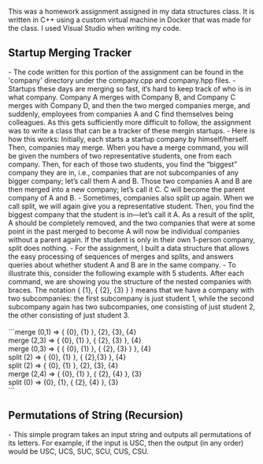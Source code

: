 This was a homework assignment assigned in my data structures class. It is written in C++ using a custom virtual machine in Docker that was made for the class. I used Visual Studio when writing my code.

<h2>Startup Merging Tracker</h2>
- The code written for this portion of the assignment can be found in the 'company' directory under the company.cpp and company.hpp files.
- Startups these days are merging so fast, it’s hard to keep track of who is in what company. Company A merges with Company B, and Company C merges with Company D, and then the two merged companies merge, and suddenly, employees from companies A and C find themselves being colleagues. As this gets sufficiently more difficult to follow, the assignment was to write a class that can be a tracker of these mergin startups.
- Here is how this works: Initially, each starts a startup company by himself/herself. Then, companies may merge. When you have a merge command, you will be given the numbers of two representative students, one from each company. Then, for each of those two students, you find the “biggest” company they are in, i.e., companies that are not subcompanies of any bigger company; let’s call them A and B. Those two companies A and B are then merged into a new company; let’s call it C. C will become the parent company of A and B.
- Sometimes, companies also split up again. When we call split, we will again give you a representative student. Then, you find the biggest company that the student is in—let’s call it A. As a result of the split, A should be completely removed, and the two companies that were at some point in the past merged to become A will now be individual companies without a parent again. If the student is only in their own 1-person company, split does nothing.
- For the assignment, I built a data structure that allows the easy processing of sequences of merges and splits, and answers queries about whether student A and B are in the same company.
- To illustrate this, consider the following example with 5 students. After each command, we are showing you the structure of the nested companies with braces. The notation { {1}, { {2}, {3} } } means that we have a company with two subcompanies: the first subcompany is just student 1, while the second subcompany again has two subcompanies, one consisting of just student 2, the other consisting of just student 3. <br />
<br />
```merge (0,1)   => { {0}, {1} }, {2}, {3}, {4} <br />
merge (2,3)   => { {0}, {1} }, { {2}, {3} }, {4} <br />
merge (0,3)   => { { {0}, {1} }, { {2}, {3} } }, {4} <br />
split (2)     => { {0}, {1} }, { {2},{3} }, {4} <br />
split (2)     => { {0}, {1} }, {2}, {3}, {4} <br />
merge (2,4)   => { {0}, {1} }, { {2}, {4} }, {3} <br />
split (0)     => {0}, {1}, { {2}, {4} }, {3} <br />
```

<h2>Permutations of String (Recursion)</h2>
- This simple program takes an input string and outputs all permutations of its letters. For example, if the input is USC, then the output (in any order) would be USC, UCS, SUC, SCU, CUS, CSU.
